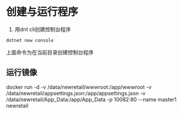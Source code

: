 # 创建与运行程序

1. 用dnt cli创建控制台程序

```bash
dotnet new console
```

上面命令为在当前目录创建控制台程序

## 运行镜像
docker run -d -v /data/newretail/wwwroot:/app/wwwroot -v /data/newretail/appsettings.json:/app/appsettings.json -v /data/newretail/App_Data:/app/App_Data -p 10082:80 --name master1 newretail
